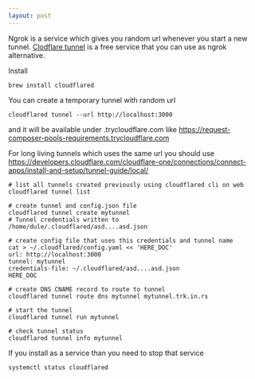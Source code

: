 ```yaml
---
layout: post
---
```


Ngrok is a service which gives you random url whenever you start a new tunnel.
[Clodflare tunnel](https://www.cloudflare.com/products/tunnel/) is a free
service that you can use as ngrok alternative.

Install
```
brew install cloudflared
```

You can create a temporary tunnel with random url
```
cloudflared tunnel --url http://localhost:3000
```
and it will be available under .trycloudflare.com like
<https://request-composer-pools-requirements.trycloudflare.com>

For long living tunnels which uses the same url you should use
<https://developers.cloudflare.com/cloudflare-one/connections/connect-apps/install-and-setup/tunnel-guide/local/>

```
# list all tunnels created previously using cloudflared cli on web
cloudflared tunnel list

# create tunnel and config.json file
cloudflared tunnel create mytunnel
# Tunnel credentials written to /home/dule/.cloudflared/asd....asd.json

# create config file that uses this credentials and tunnel name
cat > ~/.cloudflared/config.yaml << 'HERE_DOC'
url: http://localhost:3000
tunnel: mytunnel
credentials-file: ~/.cloudflared/asd....asd.json
HERE_DOC

# create DNS CNAME record to route to tunnel
cloudflared tunnel route dns mytunnel mytunnel.trk.in.rs

# start the tunnel
cloudflared tunnel run mytunnel

# check tunnel status
cloudflared tunnel info mytunnel
```

If you install as a service than you need to stop that service
```
systemctl status cloudflared
```
